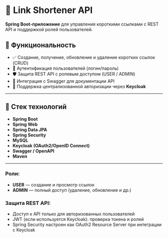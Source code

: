 # 🔗 Link Shortener API

**Spring Boot-приложение** для управления короткими ссылками с REST API и поддержкой ролей пользователей.

## 📌 Функциональность

- ✅ Создание, получение, обновление и удаление коротких ссылок (CRUD)
- 🔐 Аутентификация пользователей (логин/пароль)
- 🛡️ Защита REST API с ролевым доступом (USER / ADMIN)
- 📘 Интеграция с Swagger для документации API
- 🧿 Поддержка централизованной авторизации через **Keycloak**

---

## 🧰 Стек технологий

- **Spring Boot**
- **Spring Web**
- **Spring Data JPA**
- **Spring Security**
- **MySQL**
- **Keycloak (OAuth2/OpenID Connect)**
- **Swagger / OpenAPI**
- **Maven**

---
### Роли:

- **USER** — создание и просмотр ссылок
- **ADMIN** — полный доступ (удаление, обновление и др.)

### Защита REST API:

- Доступ к API только для авторизованных пользователей
- JWT (если используется Keycloak): проверка токена и ролей
- Spring Security настроен как OAuth2 Resource Server при интеграции с Keycloak
 
 
